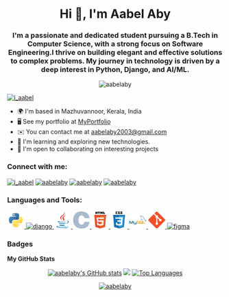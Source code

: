 <div align="center">
  <h1 align="center">Hi 👋, I'm Aabel Aby</h1>
  <h3 align="center">I'm a passionate and dedicated student pursuing a B.Tech in Computer Science, with a strong focus on Software Engineering.I thrive on building elegant and effective solutions to complex problems. My journey in technology is driven by a deep interest in Python, Django, and AI/ML.</h3>
</div>

<p align="center">
  <img src="https://komarev.com/ghpvc/?username=aabelaby&label=Profile%20views&color=0e75b6&style=flat" alt="aabelaby" />
 
  <a href="https://twitter.com/i_aabel" target="blank"><img src="https://img.shields.io/twitter/follow/i_aabel?logo=twitter&style=for-the-badge" alt="i_aabel" /></a>
</p>

- 🌍 I'm based in Mazhuvannoor, Kerala, India
- 🖥️ See my portfolio at [MyPortfolio](https://aabelaby.pages.dev/)
- ✉️ You can contact me at aabelaby2003@gmail.com
- 🧠 I'm learning and exploring new technologies.
- 🤝 I'm open to collaborating on interesting projects

### Connect with me:
<p align="left">
  <a href="https://twitter.com/i_aabel" target="blank"><img align="center" src="https://raw.githubusercontent.com/rahuldkjain/github-profile-readme-generator/master/src/images/icons/Social/twitter.svg" alt="i_aabel" height="30" width="40" /></a>
  <a href="https://linkedin.com/in/aabelaby" target="blank"><img align="center" src="https://raw.githubusercontent.com/rahuldkjain/github-profile-readme-generator/master/src/images/icons/Social/linked-in-alt.svg" alt="aabelaby" height="30" width="40" /></a>
  <a href="https://fb.com/aabelaby" target="blank"><img align="center" src="https://raw.githubusercontent.com/rahuldkjain/github-profile-readme-generator/master/src/images/icons/Social/facebook.svg" alt="aabelaby" height="30" width="40" /></a>
  <a href="https://instagram.com/aabelaby" target="blank"><img align="center" src="https://raw.githubusercontent.com/rahuldkjain/github-profile-readme-generator/master/src/images/icons/Social/instagram.svg" alt="aabelaby" height="30" width="40" /></a>
</p>

### Languages and Tools:
<p align="left">
  <a href="https://www.python.org" target="_blank" rel="noreferrer"> <img src="https://raw.githubusercontent.com/devicons/devicon/master/icons/python/python-original.svg" alt="python" width="40" height="40"/> </a>
  <a href="https://www.djangoproject.com/" target="_blank" rel="noreferrer"> <img src="https://cdn.worldvectorlogo.com/logos/django.svg" alt="django" width="40" height="40"/> </a>
  <a href="https://www.java.com" target="_blank" rel="noreferrer"> <img src="https://raw.githubusercontent.com/devicons/devicon/master/icons/java/java-original.svg" alt="java" width="40" height="40"/> </a>
  <a href="https://www.cprogramming.com/" target="_blank" rel="noreferrer"> <img src="https://raw.githubusercontent.com/devicons/devicon/master/icons/c/c-original.svg" alt="c" width="40" height="40"/> </a>
  <a href="https://www.w3.org/html/" target="_blank" rel="noreferrer"> <img src="https://raw.githubusercontent.com/devicons/devicon/master/icons/html5/html5-original-wordmark.svg" alt="html5" width="40" height="40"/> </a>
  <a href="https://www.w3schools.com/css/" target="_blank" rel="noreferrer"> <img src="https://raw.githubusercontent.com/devicons/devicon/master/icons/css3/css3-original-wordmark.svg" alt="css3" width="40" height="40"/> </a>
  <a href="https://www.mysql.com/" target="_blank" rel="noreferrer"> <img src="https://raw.githubusercontent.com/devicons/devicon/master/icons/mysql/mysql-original-wordmark.svg" alt="mysql" width="40" height="40"/> </a>
  <a href="https://git-scm.com/" target="_blank" rel="noreferrer"> <img src="https://raw.githubusercontent.com/devicons/devicon/master/icons/git/git-original.svg" alt="git" width="40" height="40"/> </a>
  <a href="https://www.figma.com/" target="_blank" rel="noreferrer"> <img src="https://www.vectorlogo.zone/logos/figma/figma-icon.svg" alt="figma" width="40" height="40"/> </a>
</p>

### Badges
**My GitHub Stats**
<p align="center">
  <a href="http://www.github.com/aabelaby"><img src="https://github-readme-stats.vercel.app/api?username=aabelaby&show_icons=true&hide=stars,prs,issues,&count_private=true&title_color=0891b2&text_color=ffffff&icon_color=0891b2&bg_color=1c1917&hide_border=true&show_icons=true" alt="aabelaby's GitHub stats" /></a>
  <a href="http://www.github.com/aabelaby"><img src="https://github-readme-streak-stats.herokuapp.com/?user=aabelaby&stroke=ffffff&background=1c1917&ring=0891b2&fire=0891b2&currStreakNum=ffffff&currStreakLabel=0891b2&sideNums=ffffff&sideLabels=ffffff&dates=ffffff&hide_border=true" /></a>
  <a href="https://github.com/aabelaby"><img src="https://github-readme-stats.vercel.app/api/top-langs/?username=aabelaby&langs_count=10&title_color=0891b2&text_color=ffffff&icon_color=0891b2&bg_color=1c1917&hide_border=true&locale=en&custom_title=Top%20Languages" alt="Top Languages" /></a>
</p>

<p align="center">
 <a href="https://github.com/ryo-ma/github-profile-trophy"><img src="https://github-profile-trophy.vercel.app/?username=aabelaby" alt="aabelaby" /></a>
</p>



